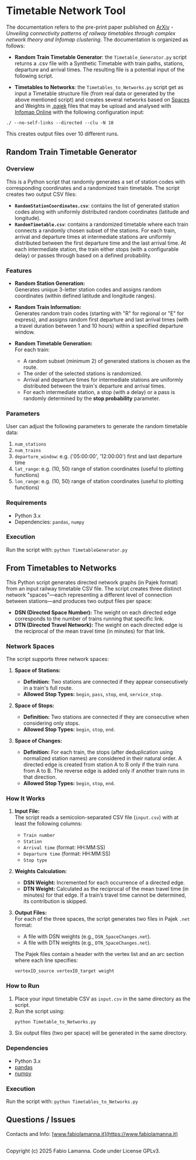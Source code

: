 # Timetable Network Tool
The documentation refers to the pre-print paper published on [ArXiv](https://arxiv.org/abs/2504.09214) - *Unveiling connectivity patterns of railway timetables through complex network theory and Infomap clustering*.
The documentation is organized as follows:

- **Random Train Timetable Generator**: the `Timetable_Generator.py` script returns a .csv file with a Synthetic Timetable with train paths, stations, departure and arrival times. The resulting file is a potential input of the following script.

- **Timetables to Networks**: the `Timetables_to_Networks.py` script get as input a Timetable structure file (from real data or generated by the above mentioned script) and creates several networks based on [Spaces](https://arxiv.org/abs/physics/0510151) and Weights in [.pajek](http://mrvar.fdv.uni-lj.si/pajek/) files that may be upload and analysed with [Infomap Online](https://www.mapequation.org/infomap/) with the following configuration input:

`./ --no-self-links --directed --clu -N 10`

This creates output files over 10 different runs.

## Random Train Timetable Generator

### Overview

This is a Python script that randomly generates a set of station codes with corresponding coordinates and a randomized train timetable. The script creates two output CSV files:

- **`RandomStationCoordinates.csv`**: contains the list of generated station codes along with uniformly distributed random coordinates (latitude and longitude).
- **`RandomTimetable.csv`**: contains a randomized timetable where each train connects a randomly chosen subset of the stations. For each train, arrival and departure times at intermediate stations are uniformly distributed between the first departure time and the last arrival time. At each intermediate station, the train either stops (with a configurable delay) or passes through based on a defined probability.

### Features

- **Random Station Generation:**  
  Generates unique 3-letter station codes and assigns random coordinates (within defined latitude and longitude ranges).

- **Random Train Information:**  
  Generates random train codes (starting with "R" for regional or "E" for express), and assigns random first departure and last arrival times (with a travel duration between 1 and 10 hours) within a specified departure window.

- **Random Timetable Generation:**  
  For each train:
  - A random subset (minimum 2) of generated stations is chosen as the route.
  - The order of the selected stations is randomized.
  - Arrival and departure times for intermediate stations are uniformly distributed between the train's departure and arrival times.
  - For each intermediate station, a stop (with a delay) or a pass is randomly determined by the **stop probability** parameter.

### Parameters
User can adjust the following parameters to generate the random timetable data:

1. `num_stations`
2. `num_trains`
3. `departure_window`: e.g. ('05:00:00', '12:00:00') first and last departure time
4. `lat_range`: e.g. (10, 50) range of station coordinates (useful to plotting functions)
5. `lon_range`: e.g. (10, 50) range of station coordinates (useful to plotting functions)

### Requirements

- Python 3.x
- Dependencies: `pandas`, `numpy`

### Execution
Run the script with:
`python TimetableGenerator.py`

## From Timetables to Networks
This Python script generates directed network graphs (in Pajek format) from an input railway timetable CSV file. The script creates three distinct network "spaces"—each representing a different level of connection between stations—and produces two output files per space:

- **DSN (Directed Space Number):** The weight on each directed edge corresponds to the number of trains running that specific link.
- **DTN (Directed Travel Network):** The weight on each directed edge is the reciprocal of the mean travel time (in minutes) for that link.

### Network Spaces

The script supports three network spaces:

1. **Space of Stations:**  
   - **Definition:** Two stations are connected if they appear consecutively in a train's full route.  
   - **Allowed Stop Types:** `begin`, `pass`, `stop`, `end`, `service_stop`.

2. **Space of Stops:**  
   - **Definition:** Two stations are connected if they are consecutive when considering only stops.  
   - **Allowed Stop Types:** `begin`, `stop`, `end`.

3. **Space of Changes:**  
   - **Definition:** For each train, the stops (after deduplication using normalized station names) are considered in their natural order. A directed edge is created from station A to B only if the train runs from A to B. The reverse edge is added only if another train runs in that direction.  
   - **Allowed Stop Types:** `begin`, `stop`, `end`.

### How It Works

1. **Input File:**  
   The script reads a semicolon-separated CSV file (`input.csv`) with at least the following columns:  
   - `Train number`
   - `Station`
   - `Arrival time` (format: HH:MM:SS)
   - `Departure time` (format: HH:MM:SS)
   - `Stop type`

2. **Weights Calculation:**  
   - **DSN Weight:** Incremented for each occurrence of a directed edge.  
   - **DTN Weight:** Calculated as the reciprocal of the mean travel time (in minutes) for that edge. If a train’s travel time cannot be determined, its contribution is skipped.

4. **Output Files:**  
   For each of the three spaces, the script generates two files in Pajek `.net` format:
   - A file with DSN weights (e.g., `DSN_SpaceChanges.net`).
   - A file with DTN weights (e.g., `DTN_SpaceChanges.net`).

   The Pajek files contain a header with the vertex list and an arc section where each line specifies:
   ```
   vertexID_source vertexID_target weight
   ```

### How to Run

1. Place your input timetable CSV as `input.csv` in the same directory as the script.
2. Run the script using:
   ```bash
   python Timetable_to_Networks.py
   ```
3. Six output files (two per space) will be generated in the same directory.

### Dependencies

- Python 3.x
- [pandas](https://pandas.pydata.org/)
- [numpy](https://numpy.org/)

### Execution
Run the script with:
`python Timetables_to_Networks.py`

## Questions / Issues
Contacts and Info: [www.fabiolamanna.it](https://www.fabiolamanna.it)

##
Copyright (c) 2025 Fabio Lamanna. Code under License GPLv3.
